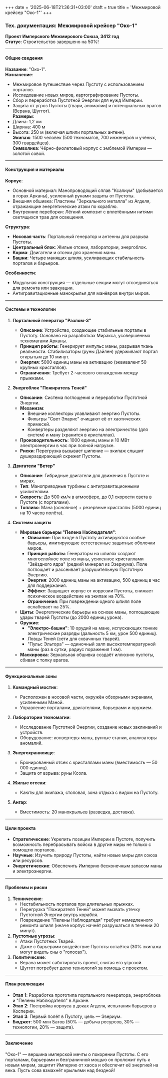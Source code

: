 +++
date = '2025-06-18T21:36:31+03:00'
draft = true
title = 'Межмировой крейсер "Око-1"'
+++

### Тех. документация: Межмировой крейсер "Око-1"  
**Проект Имперского Межмирового Союза, 3412 год**  
**Статус**: Строительство завершено на 50%!  

---

#### Общие сведения  
**Название**: "Око-1".  
**Назначение**:  
- Межмировое путешествие через Пустоту с использованием порталов.  
- Исследование новых миров, картографирование Пустоты.  
- Сбор и переработка Пустотной Энергии для нужд Империи.  
- Защита от угроз Пустоты (твари, аномалии) и потенциальных врагов (Верана, Шуггот).  
**Размеры**:  
- Длина: 1,2 км  
- Ширина: 400 м  
- Высота: 250 м (включая шпили портальных антенн).  
**Экипаж**: 1500 человек (500 техномагов, 700 инженеров и учёных, 300 гвардейцев).  
**Символика**: Чёрно-фиолетовый корпус с эмблемой Империи — золотой совой.  

---

#### Конструкция и материалы  
**Корпус**:  
- Основной материал: Манопроводящий сплав "Ксалиум" (добывается в горах Арканы), усиленный рунами защиты от Пустоты.  
- Внешняя обшивка: Пластины "Зеркального металла" из Агделя, отражающие энергетические атаки по кораблю.  
- Внутренние переборки: Лёгкий композит с вплетёнными нитями светящихся трав для освещения.  

**Структура**:  
- **Носовая часть**: Портальный генератор и антенны для разрыва Пустоты.  
- **Центральный блок**: Жилые отсеки, лаборатории, энергоблок.  
- **Корма**: Двигатели и отсеки для хранения маны.  
- **Башни**: Четыре манящих шпиля, усиливающих стабильность порталов и барьеров.  

**Особенности**:  
- Модульная конструкция — отдельные секции могут отсоединяться для ремонта или эвакуации.  
- Антигравитационные манокрылья для манёвров внутри миров.  

---

#### Системы и технологии  
1. **Портальный генератор "Разлом-3"**  
   - **Описание**: Устройство, создающее стабильные порталы в Пустоту. Основано на разработках Миракса, усовершенных техномагами Арканы.  
   - **Принцип работы**: Генерирует импульс маны, разрывая ткань реальности. Стабилизаторы (руны Дайлен) удерживают портал открытым до 10 минут.  
   - **Энергия**: 5000 единиц маны на активацию (эквивалент 50 крупных кристаллов).  
   - **Ограничения**: Требует 2-часового охлаждения между прыжками.  

2. **Энергоблок "Пожиратель Теней"**  
   - **Описание**: Система поглощения и переработки Пустотной Энергии.  
   - **Механизм**:  
     - Внешние коллекторы улавливают энергию Пустоты.  
     - Фильтры "Свет Эларис" очищают её от хаотических примесей.  
     - Конвертеры разделяют энергию на электричество (для систем) и ману (хранится в кристаллах).  
   - **Производительность**: 1000 единиц маны и 10 МВт электроэнергии в час при полной нагрузке.  
   - **Риски**: Перегрузка вызывает шипение — экипаж слышит душераздирающий скрежет Пустоты.  

3. **Двигатели "Ветер"**  
   - **Описание**: Гибридные двигатели для движения в Пустоте и мирах.  
   - **Тип**: Маноприводные турбины с антигравитационными усилителями.  
   - **Скорость**: До 500 км/ч в атмосфере, до 0,1 скорости света в Пустоте (с порталами).  
   - **Топливо**: Мана (основное) + резервные кристаллы (5000 единиц на 10 часов полёта).  

4. **Системы защиты**  
   - **Мировые барьеры "Пелена Наблюдателя"**:  
     - **Описание**: При входе в Пустоту активируются особые барьеры, имитирующие естественные защитные оболочки миров.  
     - **Принцип работы**: Генераторы на шпилях создают многослойное поле из маны, усиленное кристаллами "Звёздного ядра" (редкий минерал из Эзериума). Поле поглощает и рассеивает разрушительную Пустотную Энергию.  
     - **Энергия**: 2000 единиц маны на активацию, 500 единиц в час для поддержания.  
     - **Эффект**: Защищает корпус от коррозии Пустоты, снижает психическое воздействие на экипаж на 70%.  
     - **Ограничения**: При повреждении одного шпиля поле ослабевает на 25%.  
   - **Щиты**: Энергетические барьеры на основе маны, поглощающие удары тварей Пустоты (до 2000 единиц урона).  
   - **Оружие**:  
     - **"Электро-башни"**: 10 орудий на мане, испускающих тонкие электрические разряды (дальность 5 км, урон 500 единиц).  
     - Ловцы Теней (сети для схвачнных тварей).  
     - "Пульс Эльтора" — одиночный залп высокотемпературной маны (раз в сутки, радиус поражения 1 км).  
   - **Маскировка**: Зеркальная обшивка создаёт иллюзию пустоты, сбивая с толку врагов.  

---

#### Функциональные зоны  
1. **Командный мостик**:  
   - Расположен в носовой части, окружён обзорными экранами, усиленными Маной.  
   - Управление порталами, двигателями, барьерами и оружием.  

2. **Лаборатории техномагии**:  
   - Исследование Пустотной Энергии, создание новых заклинаний и устройств.  
   - Оборудование: конвертеры маны, рунные станки, анализаторы аномалий.  

3. **Энергохранилище**:  
   - Бронированный отсек с кристаллами маны (вместимость — 50 000 единиц).  
   - Защита от взрыва: руны Ксола.  

4. **Жилые отсеки**:  
   - Каюты для экипажа, столовая, зона отдыха с видом на Пустоту.  

5. **Ангар**:  
   - Вместимость: 20 манокрыльев (разведка, доставка).  

---

#### Цели проекта  
- **Стратегические**: Укрепить позиции Империи в Пустоте, получить возможность перебрасывать войска в другие миры не только с помощтю порталов.  
- **Научные**: Изучить природу Пустоты, найти новые миры для союза или ресурсов.  
- **Энергетические**: Обеспечить Империю бесконечным запасом маны и электроэнергии.  

---

#### Проблемы и риски  
1. **Технические**:  
   - Нестабильность порталов при длительных прыжках.  
   - Перегрузка "Пожирателя Теней" может вызвать утечку Пустотной Энергии внутрь корабля.  
   - Повреждение "Пелены Наблюдатедя" требует немедленного ремонта шпиля (иначе корпус начнёт разрушаться в течении 20 минут).  
1. **Пустотные угрозы**:  
   - Атаки Пустотных Тварей.  
   - Даже с барьерами воздействие Пустоты остаётся (30% экипажа могут видеть сны о "голосах").  
3. **Политические**:  
   - Верана может саботировать проект, считая его угрозой.  
   - Шуггот потребует долю технологий за помощь с проектом.  

---

#### План реализации  
- **Этап 1**: Разработка прототипа портального генератора, энергоблока и "Пелены Наблюдателя" в Аркане.  
- **Этап 2**: Постройка корпуса в доках Агделя, испытания барьеров в Косперии. 
- **Этап 3**: Первый полёт в Пустоту, цель — Эзериум.  
- **Бюджет**: 500 млн Батов (50% — добыча ресурсов, 30% — технологии, 20% — защита).  

---

#### Заключение  
"Око-1" — вершина имперской мечты о покорении Пустоты. С его порталами, барьерами и безграничной мощью он проложит путь к новым мирам, защитит Империю от хаоса и обеспечит её энергией на века. Пусть сова взмахнёт крыльями над бездной!  
